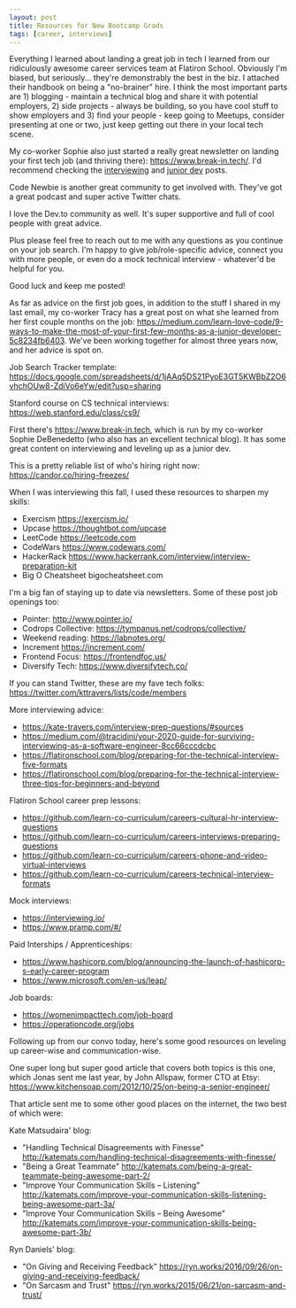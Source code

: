 ```yaml
---
layout: post
title: Resources for New Bootcamp Grads
tags: [career, interviews]
---
```



Everything I learned about landing a great job in tech I learned from our ridiculously awesome career services team at Flatiron School. Obviously I'm biased, but seriously... they're demonstrably the best in the biz. I attached their handbook on being a "no-brainer" hire. I think the most important parts are 1) blogging - maintain a technical blog and share it with potential employers, 2) side projects - always be building, so you have cool stuff to show employers and 3) find your people - keep going to Meetups, consider presenting at one or two, just keep getting out there in your local tech scene.

My co-worker Sophie also just started a really great newsletter on landing your first tech job (and thriving there): https://www.break-in.tech/. I'd recommend checking the [interviewing](https://www.break-in.tech/?category=interviewing) and [junior dev](https://www.break-in.tech/?category=junior+dev) posts.

Code Newbie is another great community to get involved with. They've got a great podcast and super active Twitter chats. 

I love the Dev.to community as well. It's super supportive and full of cool people with great advice.

Plus please feel free to reach out to me with any questions as you continue on your job search. I'm happy to give job/role-specific advice, connect you with more people, or even do a mock technical interview - whatever'd be helpful for you.

Good luck and keep me posted!




As far as advice on the first job goes, in addition to the stuff I shared in my last email, my co-worker Tracy has a great post on what she learned from her first couple months on the job: https://medium.com/learn-love-code/9-ways-to-make-the-most-of-your-first-few-months-as-a-junior-developer-5c8234fb6403. We've been working together for almost three years now, and her advice is spot on.


Job Search Tracker template: https://docs.google.com/spreadsheets/d/1jAAq5DS21PyoE3GT5KWBbZ2O6vhchOUw8-ZdiVo6eYw/edit?usp=sharing

Stanford course on CS technical interviews: https://web.stanford.edu/class/cs9/



First there's https://www.break-in.tech, which is run by my co-worker Sophie DeBenedetto (who also has an excellent technical blog). It has some great content on interviewing and leveling up as a junior dev.

This is a pretty reliable list of who's hiring right now: https://candor.co/hiring-freezes/

When I was interviewing this fall, I used these resources to sharpen my skills:
- Exercism https://exercism.io/
- Upcase https://thoughtbot.com/upcase
- LeetCode https://leetcode.com
- CodeWars https://www.codewars.com/
- HackerRack https://www.hackerrank.com/interview/interview-preparation-kit
- Big O Cheatsheet bigocheatsheet.com

I'm a big fan of staying up to date via newsletters. Some of these post job openings too:
- Pointer: http://www.pointer.io/
- Codrops Collective: https://tympanus.net/codrops/collective/
- Weekend reading: https://labnotes.org/
- Increment https://increment.com/
- Frontend Focus: https://frontendfoc.us/
- Diversify Tech: https://www.diversifytech.co/

If you can stand Twitter, these are my fave tech folks: https://twitter.com/kttravers/lists/code/members

More interviewing advice:
- https://kate-travers.com/interview-prep-questions/#sources
- https://medium.com/@tracidini/your-2020-guide-for-surviving-interviewing-as-a-software-engineer-8cc66cccdcbc
- https://flatironschool.com/blog/preparing-for-the-technical-interview-five-formats
- https://flatironschool.com/blog/preparing-for-the-technical-interview-three-tips-for-beginners-and-beyond

Flatiron School career prep lessons:
- https://github.com/learn-co-curriculum/careers-cultural-hr-interview-questions
- https://github.com/learn-co-curriculum/careers-interviews-preparing-questions
- https://github.com/learn-co-curriculum/careers-phone-and-video-virtual-interviews
- https://github.com/learn-co-curriculum/careers-technical-interview-formats

Mock interviews:
- https://interviewing.io/
- https://www.pramp.com/#/

Paid Interships / Apprenticeships:
- https://www.hashicorp.com/blog/announcing-the-launch-of-hashicorp-s-early-career-program
- https://www.microsoft.com/en-us/leap/

Job boards:
- https://womenimpacttech.com/job-board
- https://operationcode.org/jobs



Following up from our convo today, here's some good resources on leveling up career-wise and communication-wise.

One super long but super good article that covers both topics is this one, which Jonas sent me last year, by John Allspaw, former CTO at Etsy: https://www.kitchensoap.com/2012/10/25/on-being-a-senior-engineer/

That article sent me to some other good places on the internet, the two best of which were:

Kate Matsudaira' blog:
  - "Handling Technical Disagreements with Finesse" http://katemats.com/handling-technical-disagreements-with-finesse/
  - "Being a Great Teammate" http://katemats.com/being-a-great-teammate-being-awesome-part-2/
  - "Improve Your Communication Skills – Listening" http://katemats.com/improve-your-communication-skills-listening-being-awesome-part-3a/
  - "Improve Your Communication Skills – Being Awesome" http://katemats.com/improve-your-communication-skills-being-awesome-part-3b/

Ryn Daniels' blog:
  - "On Giving and Receiving Feedback" https://ryn.works/2016/09/26/on-giving-and-receiving-feedback/
  - "On Sarcasm and Trust" https://ryn.works/2015/06/21/on-sarcasm-and-trust/
